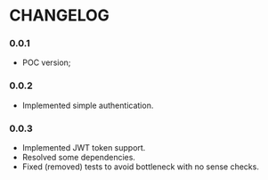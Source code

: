 # CHANGELOG

### 0.0.1 
* POC version;

### 0.0.2
* Implemented simple authentication.

### 0.0.3 
* Implemented JWT token support.
* Resolved some dependencies.
* Fixed (removed) tests to avoid bottleneck with no sense checks.

